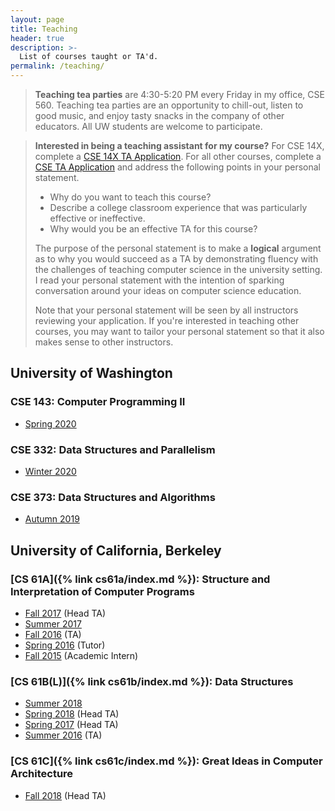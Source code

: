 ```yaml
---
layout: page
title: Teaching
header: true
description: >-
  List of courses taught or TA'd.
permalink: /teaching/
---
```


> **Teaching tea parties** are 4:30-5:20 PM every Friday in my office, CSE 560. Teaching tea parties are an opportunity to chill-out, listen to good music, and enjoy tasty snacks in the company of other educators. All UW students are welcome to participate.

> **Interested in being a teaching assistant for my course?** For CSE 14X, complete a [CSE 14X TA Application](http://courses.cs.washington.edu/courses/cse14x/ta/). For all other courses, complete a [CSE TA Application](https://ta.cs.washington.edu/apply/) and address the following points in your personal statement.
> - Why do you want to teach this course?
> - Describe a college classroom experience that was particularly effective or ineffective.
> - Why would you be an effective TA for this course?
>
> The purpose of the personal statement is to make a **logical** argument as to why you would succeed as a TA by demonstrating fluency with the challenges of teaching computer science in the university setting. I read your personal statement with the intention of sparking conversation around your ideas on computer science education.
>
> Note that your personal statement will be seen by all instructors reviewing your application. If you're interested in teaching other courses, you may want to tailor your personal statement so that it also makes sense to other instructors.

## University of Washington

### CSE 143: Computer Programming II

- [Spring 2020](https://courses.cs.washington.edu/courses/cse143/20sp/)

### CSE 332: Data Structures and Parallelism

- [Winter 2020](https://courses.cs.washington.edu/courses/cse332/20wi/)

### CSE 373: Data Structures and Algorithms

- [Autumn 2019](https://courses.cs.washington.edu/courses/cse373/19au/)

## University of California, Berkeley

### [CS 61A]({% link cs61a/index.md %}): Structure and Interpretation of Computer Programs

- [Fall 2017](https://inst.eecs.berkeley.edu/~cs61a/fa17/) (Head TA)
- [Summer 2017](https://inst.eecs.berkeley.edu/~cs61a/su17/)
- [Fall 2016](https://inst.eecs.berkeley.edu/~cs61a/fa16/) (TA)
- [Spring 2016](https://inst.eecs.berkeley.edu/~cs61a/sp16/) (Tutor)
- [Fall 2015](https://inst.eecs.berkeley.edu/~cs61a/fa15/) (Academic Intern)

### [CS 61B(L)]({% link cs61b/index.md %}): Data Structures

- [Summer 2018](https://cs61bl.org/su18/)
- [Spring 2018](https://sp18.datastructur.es) (Head TA)
- [Spring 2017](https://datastructur.es/sp17/) (Head TA)
- [Summer 2016](https://cs61bl.org/su16/) (TA)

### [CS 61C]({% link cs61c/index.md %}): Great Ideas in Computer Architecture

- [Fall 2018](https://inst.eecs.berkeley.edu/~cs61c/fa18/) (Head TA)
